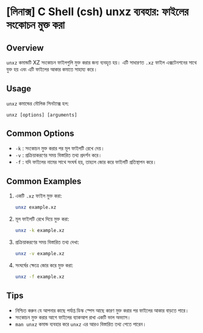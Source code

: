 # [লিনাক্স] C Shell (csh) unxz ব্যবহার: ফাইলের সংকোচন মুক্ত করা

## Overview
`unxz` কমান্ডটি XZ সংকোচন ফাইলগুলি মুক্ত করার জন্য ব্যবহৃত হয়। এটি সাধারণত `.xz` ফাইল এক্সটেনশনের সাথে যুক্ত হয় এবং এটি ফাইলের আকার কমাতে সাহায্য করে।

## Usage
`unxz` কমান্ডের মৌলিক সিনট্যাক্স হল:

```
unxz [options] [arguments]
```

## Common Options
- `-k` : সংকোচন মুক্ত করার পর মূল ফাইলটি রেখে দেয়।
- `-v` : প্রক্রিয়াকরণের সময় বিস্তারিত তথ্য প্রদর্শন করে।
- `-f` : যদি ফাইলের নামের সাথে সংঘর্ষ হয়, তাহলে জোর করে ফাইলটি প্রতিস্থাপন করে।

## Common Examples
1. একটি `.xz` ফাইল মুক্ত করা:
   ```bash
   unxz example.xz
   ```

2. মূল ফাইলটি রেখে দিয়ে মুক্ত করা:
   ```bash
   unxz -k example.xz
   ```

3. প্রক্রিয়াকরণের সময় বিস্তারিত তথ্য দেখা:
   ```bash
   unxz -v example.xz
   ```

4. সংঘর্ষের ক্ষেত্রে জোর করে মুক্ত করা:
   ```bash
   unxz -f example.xz
   ```

## Tips
- নিশ্চিত করুন যে আপনার কাছে পর্যাপ্ত ডিস্ক স্পেস আছে কারণ মুক্ত করার পর ফাইলের আকার বাড়তে পারে।
- সংকোচন মুক্ত করার আগে ফাইলের ব্যাকআপ রাখা একটি ভাল অভ্যাস।
- `man unxz` কমান্ড ব্যবহার করে `unxz` এর আরও বিস্তারিত তথ্য পেতে পারেন।